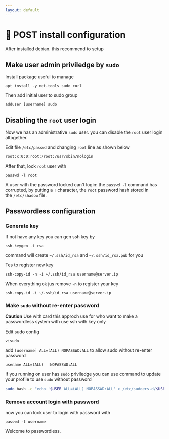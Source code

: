 ```yaml
---
layout: default
---
```

# :wrench: POST install configuration

After installed debian. this recommend to setup

## Make user admin priviledge by `sudo`

Install package useful to manage

``` shell
apt install -y net-tools sudo curl
```

Then add initial user to sudo group

``` shell
adduser [username] sudo
```

## Disabling the `root` user login

Now we has an administrative `sudo` user. you can disable the `root` user login altogether.

Edit file `/etc/passwd` and changing `root` line as shown below

``` shell
root:x:0:0:root:/root:/usr/sbin/nologin
```

After that, lock `root` user with

``` shell
passwd -l root
```

A user with the password locked can't login: the `passwd -l` command has corrupted, by putting a `!` character, the `root` password hash stored in the `/etc/shadow` file.

## Passwordless configuration

### Generate key

If not have any key you can gen ssh key by

```shell
ssh-keygen -t rsa
```

command will create `~/.ssh/id_rsa` and `~/.ssh/id_rsa.pub` for you

Tes to register new key

```shell
ssh-copy-id -n -i ~/.ssh/id_rsa username@server.ip
```

When everything ok jus remove `-n` to register your key

```shell
ssh-copy-id -i ~/.ssh/id_rsa username@server.ip
```

### Make `sudo` without re-enter password

**Caution** Use with card this approch use for who want to make a passwordless system with use ssh with key only

Edit sudo config

```shell
visudo
```

add `[username] ALL=(ALL) NOPASSWD:ALL` to allow sudo without re-enter password

```shell
usename ALL=(ALL)   NOPASSWD:ALL
```

If you running on user has `sudo` priviledge you can use command to update your profile to use `sudo` without password

```sh
sudo bash -c "echo '$USER ALL=(ALL) NOPASSWD:ALL' > /etc/sudoers.d/$USER && chmod 0440 /etc/sudoers.d/$USER"
```

### Remove account login with password

now you can lock user to login with password with

```shell
passwd -l username
```

Welcome to passwordless.
